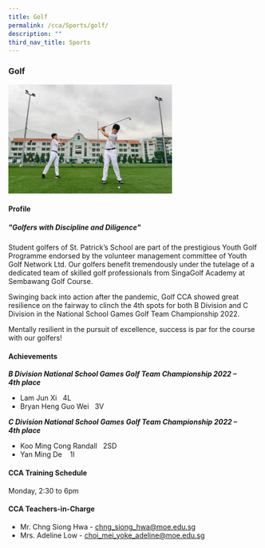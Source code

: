 ```yaml
---
title: Golf
permalink: /cca/Sports/golf/
description: ""
third_nav_title: Sports
---
```

### **Golf**

<img src="/images/Golf.jpg" 
     style="width:65%">
		 
#### **Profile**

##### **"Golfers with Discipline and Diligence"**

Student golfers of St. Patrick’s School are part of the prestigious Youth Golf Programme endorsed by the volunteer management committee of Youth Golf Network Ltd. Our golfers benefit tremendously under the tutelage of a dedicated team of skilled golf professionals from SingaGolf Academy at Sembawang Golf Course.

Swinging back into action after the pandemic, Golf CCA showed great resilience on the fairway to clinch the 4th spots for both B Division and C Division in the National School Games Golf Team Championship 2022.

Mentally resilient in the pursuit of excellence, success is par for the course with our golfers!

#### **Achievements**

**_B Division National School Games Golf Team Championship 2022 – 4th place_**

*  Lam Jun Xi   4L
*  Bryan Heng Guo Wei   3V

**_C Division National School Games Golf Team Championship 2022 – 4th place_**

*   Koo Ming Cong Randall   2SD
*   Yan Ming De    1I

#### **CCA Training Schedule**

Monday, 2:30 to 6pm

#### **CCA Teachers-in-Charge**

* Mr. Chng Siong Hwa - [chng_siong_hwa@moe.edu.sg](mailto:chng_siong_hwa@moe.edu.sg)
* Mrs. Adeline Low - [choi_mei_yoke_adeline@moe.edu.sg](mailto:choi_mei_yoke_adeline@moe.edu.sg)
